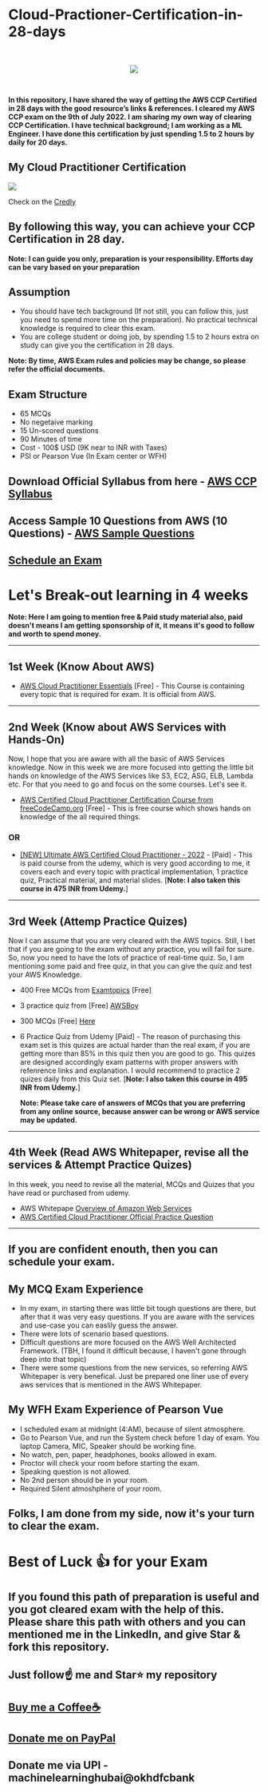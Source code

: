 # Cloud-Practioner-Certification-in-28-days
<br/>
<p align="center">
  <img src="https://github.com/Spidy20/Cloud-Practioner-Certification-in-28-days/blob/main/AWS_CCP_Logo.png">
</p>
<br/>

**In this repository, I have shared the way of getting the AWS CCP Certified in 28 days with the good resource’s links & references. I cleared my AWS CCP exam on the 9th of July 2022. I am sharing my own way of clearing CCP Certification. I have technical background; I am working as a ML Engineer. I have done this certification by just spending 1.5 to 2 hours by daily for 20 days.** 

## My Cloud Practitioner Certification
<img src="https://github.com/Spidy20/Cloud-Practioner-Certification-in-28-days/blob/main/Kushal_CCP_Certification.PNG">

Check on the [Credly](https://www.credly.com/users/kushal-bhavsar.e4119c04/badges)

## By following this way, you can achieve your CCP Certification in 28 day. 
**Note: I can guide you only, preparation is your responsibility. Efforts day can be vary based on your preparation**

## Assumption
- You should have tech background (If not still, you can follow this, just you need to spend more time on the preparation). No practical technical knowledge is required to clear this exam.
- You are college student or doing job, by spending 1.5 to 2 hours extra on study can give you the certification in 28 days.

**Note: By time, AWS Exam rules and policies may be change, so please refer the official documents.**
## Exam Structure
- 65 MCQs
- No negetaive marking
- 15 Un-scored questions
- 90 Minutes of time
- Cost - 100$ USD (9K near to INR with Taxes)
- PSI or Pearson Vue (In Exam center or WFH)

## Download Official Syllabus from here - [AWS CCP Syllabus](https://d1.awsstatic.com/training-and-certification/docs-cloud-practitioner/AWS-Certified-Cloud-Practitioner_Exam-Guide.pdf)

## Access Sample 10 Questions from AWS (10 Questions) - [AWS Sample Questions](https://d1.awsstatic.com/training-and-certification/docs-cloud-practitioner/AWS-Certified-Cloud-Practitioner_Sample-Questions.pdf)

## [Schedule an Exam](https://aws.amazon.com/certification/certified-cloud-practitioner/)

# Let's Break-out learning in 4 weeks
**Note: Here I am going to mention free & Paid study material also, paid doesn't means I am getting sponsorship of it, it means it's good to follow and worth to spend money.**

------------------------------------------------------------------------------------

## 1st Week (Know About AWS)
- [AWS Cloud Practitioner Essentials](https://explore.skillbuilder.aws/learn/course/134/play/31418/aws-cloud-practitioner-essentials-all-modules) [Free] - This Course is containing every topic that is required for exam. It is official from AWS.

------------------------------------------------------------------------------------

## 2nd Week (Know about AWS Services with Hands-On) 
Now, I hope that you are aware with all the basic of AWS Services knowledge. Now in this week we are more focused into getting the little bit hands on knowledge of the AWS Services like S3, EC2, ASG, ELB, Lambda etc. For that you need to go and focus on the some courses. Let's see it. 
- [AWS Certified Cloud Practitioner Certification Course from freeCodeCamp.org](https://www.youtube.com/watch?v=SOTamWNgDKc) [Free] - This is free course which shows hands on knowledge of the all required things.
### OR 
- [[NEW] Ultimate AWS Certified Cloud Practitioner - 2022](https://www.udemy.com/share/103a093@HIWn0tBf7lmN2tJkTER_hrMhfJXUzdsaJLtVxUYq0Gol2LzXgjmBU-pe-4J3W9mf/) - [Paid] - This is paid course from the udemy, which is very good according to me, it covers each and every topic with practical implementation, 1 practice quiz, Practical material, and material slides. [**Note: I also taken this course in 475 INR from Udemy.**]

------------------------------------------------------------------------------------

## 3rd Week (Attemp Practice Quizes)
Now I can assume that you are very cleared with the AWS topics. Still, I bet that if you are going to the exam without any practice, you will fail for sure. So, now you need to have the lots of practice of real-time quiz. So, I am mentioning some paid and free quiz, in that you can give the quiz and test your AWS Knowledge.

- 400 Free MCQs from [Examtopics](https://www.examtopics.com/exams/amazon/aws-certified-cloud-practitioner/) [Free]
- 3 practice quiz from [Free] [AWSBoy](https://www.awsboy.com/aws-practice-exams/practitioner/)
- 300 MCQs [Free] [Here](https://dhxjdsa3qp0f7.cloudfront.net/clfc01.html)
- 6 Practice Quiz from Udemy [Paid] - The reason of purchasing this exam set is this quizes are actual harder than the real exam, if you are getting more than 85% in this quiz then you are good to go. This quizes are designed accordingly exam patterns with proper answers with refenrence links and explanation. I would recommend to practice 2 quizes daily from this Quiz set. [**Note: I also taken this course in 495 INR from Udemy.**]

  **Note: Please take care of answers of MCQs that you are preferring from any online source, because answer can be wrong or AWS service may be updated.**

------------------------------------------------------------------------------------

## 4th Week (Read AWS Whitepaper, revise all the services & Attempt Practice Quizes)
In this week, you need to revise all the material, MCQs and Quizes that you have read or purchased from udemy.
- AWS Whitepape [Overview of Amazon Web Services](https://d0.awsstatic.com/whitepapers/aws-overview.pdf)
- [AWS Certified Cloud Practitioner Official Practice Question](https://explore.skillbuilder.aws/learn/course/12483/aws-certified-cloud-practitioner-official-practice-question-set-clf-c01-english)

------------------------------------------------------------------------------------

## If you are confident enouth, then you can schedule your exam. 

## My MCQ Exam Experience
- In my exam, in starting there was little bit tough questions are there, but after that it was very easy questions. If you are aware with the services and use-case you can easlily guess the answer.
- There were lots of scenario based questions.
- Difficult questions are more focused on the AWS Well Architected Framework. (TBH, I found it difficult because, I haven't gone through deep into that topic)
- There were some questions from the new services, so referring AWS Whitepaper is very benefical. Just be prepared one liner use of every aws services that is mentioned in the AWS Whitepaper.

## My WFH Exam Experience of Pearson Vue
- I scheduled exam at midnight (4:AM), because of silent atmosphere. 
- Go to Pearson Vue, and run the System check before 1 day of exam. You laptop Camera, MIC, Speaker should be working fine. 
- No watch, pen, paper, headphones, books allowed in exam.
- Proctor will check your room before starting the exam.
- Speaking question is not allowed.
- No 2nd person should be in your room. 
- Required Silent atmoshphere of your room. 

## Folks, I am done from my side, now it's your turn to clear the exam. 

# Best of Luck 👍 for your Exam

## If you found this path of preparation is useful and you got cleared exam with the help of this. Please share this path with others and you can mentioned me in the LinkedIn, and give Star & fork this repository. 


## Just follow☝️ me and Star⭐ my repository 

## [Buy me a Coffee☕](https://www.buymeacoffee.com/spidy20)
## [Donate me on PayPal](https://www.paypal.me/spidy1820)
## Donate me via UPI - machinelearninghubai@okhdfcbank
